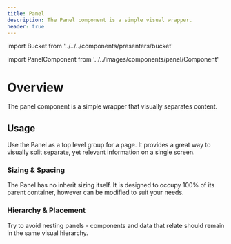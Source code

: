 ```yaml
---
title: Panel
description: The Panel component is a simple visual wrapper.
header: true
---
```


import Bucket from '../../../components/presenters/bucket'

<div className="bucket__container">
  <Bucket type="sketch" url="https://docs.royalnavy.io/design-system.sketch" />
  <Bucket type="storybook" url="https://storybook.royalnavy.io/?path=/docs/panel--default" />
</div>

import PanelComponent from '../../images/components/panel/Component'

# Overview
The panel component is a simple wrapper that visually separates content.

<PanelComponent />

## Usage
Use the Panel as a top level group for a page. It provides a great way to visually split separate, yet relevant information on a single screen.

### Sizing & Spacing
The Panel has no inherit sizing itself. It is designed to occupy 100% of its parent container, however can be modified to suit your needs.

### Hierarchy & Placement
Try to avoid nesting panels - components and data that relate should remain in the same visual hierarchy.
